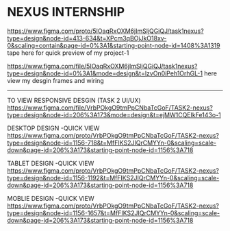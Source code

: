 # NEXUS INTERNSHIP
https://www.figma.com/proto/5IOaqRxOXM6jImSljQGiQJ/task1nexus?type=design&node-id=413-634&t=XPcm3qBOjJkO18xv-0&scaling=contain&page-id=0%3A1&starting-point-node-id=1408%3A1319
tape here for quick preview of my project-1


https://www.figma.com/file/5IOaqRxOXM6jImSljQGiQJ/task1nexus?type=design&node-id=0%3A1&mode=design&t=lzvOn0iPeh1OrhGL-1
here view my desgin frames and wiring

-----------------------------------------------------------------------------------------------------------------------------------------------------------------------------------------


TO VIEW RESPONSIVE DESGIN (TASK 2 UI/UX)
https://www.figma.com/file/VrbPOkgO9tmPpCNbaTcGoF/TASK2-nexus?type=design&node-id=206%3A173&mode=design&t=ejMW1CQEIkFe143o-1

DESKTOP DESIGN -QUICK VIEW
https://www.figma.com/proto/VrbPOkgO9tmPpCNbaTcGoF/TASK2-nexus?type=design&node-id=1156-718&t=MfFIKS2JIQrCMYYn-0&scaling=scale-down&page-id=206%3A173&starting-point-node-id=1156%3A718


TABLET DESIGN -QUICK VIEW
https://www.figma.com/proto/VrbPOkgO9tmPpCNbaTcGoF/TASK2-nexus?type=design&node-id=1156-1192&t=MfFIKS2JIQrCMYYn-0&scaling=scale-down&page-id=206%3A173&starting-point-node-id=1156%3A718


MOBLIE DESIGN -QUICK VIEW
https://www.figma.com/proto/VrbPOkgO9tmPpCNbaTcGoF/TASK2-nexus?type=design&node-id=1156-1657&t=MfFIKS2JIQrCMYYn-0&scaling=scale-down&page-id=206%3A173&starting-point-node-id=1156%3A718


